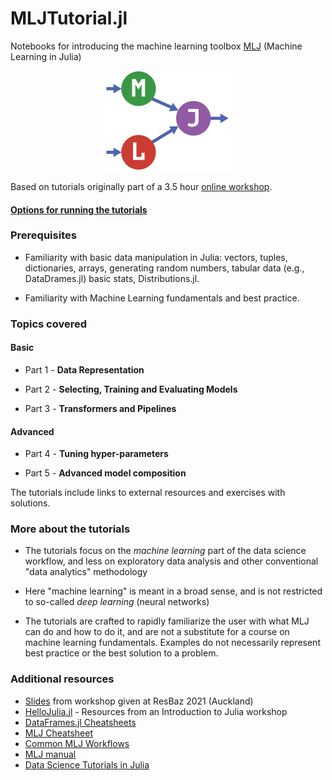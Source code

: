 # MLJTutorial.jl

Notebooks for introducing the machine learning toolbox
[MLJ](https://alan-turing-institute.github.io/MLJ.jl/dev/) (Machine
Learning in Julia) 

<div align="center">
	<img src="assets/MLJLogo2.svg" alt="MLJ" width="200">
</div>

Based on tutorials originally part of a 3.5 hour [online
workshop](https://github.com/ablaom/MachineLearningInJulia2020).

#### [Options for running the tutorials](options.md)


### Prerequisites

- Familiarity with basic data manipulation in Julia: vectors, tuples,
  dictionaries, arrays, generating random numbers, tabular data (e.g.,
  DataDrames.jl) basic stats, Distributions.jl.

- Familiarity with Machine Learning fundamentals and best practice.


### Topics covered

#### Basic

- Part 1 - **Data Representation**

- Part 2 - **Selecting, Training and Evaluating Models**

- Part 3 - **Transformers and Pipelines**

#### Advanced

- Part 4 - **Tuning hyper-parameters**

- Part 5 - **Advanced model composition** 

The tutorials include links to external resources and exercises with
solutions.


### More about the tutorials 

- The tutorials focus on the *machine learning* part of the data
  science workflow, and less on exploratory data analysis and other
  conventional "data analytics" methodology

- Here "machine learning" is meant in a broad sense, and is not
  restricted to so-called *deep learning* (neural networks)

- The tutorials are crafted to rapidly familiarize the user with what
  MLJ can do and how to do it, and are not a substitute for a course
  on machine learning fundamentals. Examples do not necessarily
  represent best practice or the best solution to a problem.


### Additional resources

- [Slides](slides/slides.pdf) from workshop given at ResBaz 2021 (Auckland)
- [HelloJulia.jl](https://github.com/ablaom/HelloJulia.jl) - Resources from an Introduction to Julia workshop 
- [DataFrames.jl Cheatsheets](https://ahsmart.com/pub/data-wrangling-with-data-frames-jl-cheat-sheet/index.html)
- [MLJ Cheatsheet](https://alan-turing-institute.github.io/MLJ.jl/dev/mlj_cheatsheet/)
- [Common MLJ Workflows](https://alan-turing-institute.github.io/MLJ.jl/dev/common_mlj_workflows/)
- [MLJ manual](https://alan-turing-institute.github.io/MLJ.jl/dev/)
- [Data Science Tutorials in Julia](https://juliaai.github.io/DataScienceTutorials.jl/)


